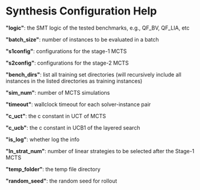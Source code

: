 # Synthesis Configuration Help
  
**"logic"**: the SMT logic of the tested benchmarks, e.g., QF_BV, QF_LIA, etc

**"batch_size"**: number of instances to be evaluated in a batch

**"s1config"**: configurations for the stage-1 MCTS

**"s2config"**: configurations for the stage-2 MCTS

**"bench_dirs"**: list all training set directories (will recursively include all instances in the listed directories as training instances)

**"sim_num"**: number of MCTS simulations

**"timeout"**: wallclock timeout for each solver-instance pair

**"c_uct"**: the c constant in UCT of MCTS

**"c_ucb"**: the c constant in UCB1 of the layered search

**"is_log"**: whether log the info

**"ln_strat_num"**: number of linear strategies to be selected after the Stage-1 MCTS

**"temp_folder"**: the temp file directory

**"random_seed"**: the random seed for rollout
